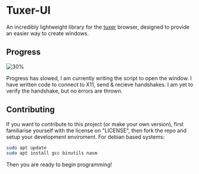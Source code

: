 # Tuxer-UI
An incredibly lightweight library for the [tuxer](https://github.com/LemmaAlliance/tuxer) browser, designed to provide an easier way to create windows.

## Progress
![30%](https://geps.dev/progress/30)

Progress has slowed, I am currently writing the script to open the window.
I have written code to connect to X11, send & recieve handshakes. I am yet to verify the handshake, but no errors are thrown.

## Contributing
If you want to contribute to this project (or make your own version), first familiarise yourself with the license on "LICENSE", then fork the repo and setup your development enviroment.
For debian based systems:
```bash
sudo apt update
sudo apt install gcc binutils nasm
```
Then you are ready to begin programming!
